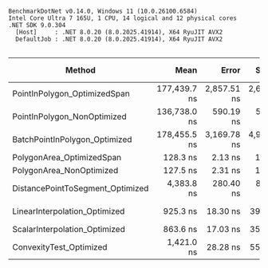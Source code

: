 ```

BenchmarkDotNet v0.14.0, Windows 11 (10.0.26100.6584)
Intel Core Ultra 7 165U, 1 CPU, 14 logical and 12 physical cores
.NET SDK 9.0.304
  [Host]     : .NET 8.0.20 (8.0.2025.41914), X64 RyuJIT AVX2
  DefaultJob : .NET 8.0.20 (8.0.2025.41914), X64 RyuJIT AVX2


```
| Method                           | Mean         | Error       | StdDev      | Median       | Min          | Max          | Ratio | RatioSD | Gen0   | Allocated | Alloc Ratio |
|--------------------------------- |-------------:|------------:|------------:|-------------:|-------------:|-------------:|------:|--------:|-------:|----------:|------------:|
| PointInPolygon_OptimizedSpan     | 177,439.7 ns | 2,857.51 ns | 2,672.92 ns | 176,684.8 ns | 174,731.4 ns | 183,151.6 ns | 1.000 |    0.02 |      - |         - |          NA |
| PointInPolygon_NonOptimized      | 136,738.0 ns |   590.19 ns |   523.19 ns | 136,780.0 ns | 135,508.7 ns | 137,478.7 ns | 0.771 |    0.01 |      - |         - |          NA |
| BatchPointInPolygon_Optimized    | 178,455.5 ns | 3,169.78 ns | 4,934.96 ns | 176,738.4 ns | 173,192.3 ns | 192,918.7 ns | 1.006 |    0.03 |      - |    1024 B |          NA |
| PolygonArea_OptimizedSpan        |     128.3 ns |     2.13 ns |     1.99 ns |     127.8 ns |     125.8 ns |     132.0 ns | 0.001 |    0.00 |      - |         - |          NA |
| PolygonArea_NonOptimized         |     127.5 ns |     2.31 ns |     1.81 ns |     127.0 ns |     125.3 ns |     131.9 ns | 0.001 |    0.00 |      - |         - |          NA |
| DistancePointToSegment_Optimized |   4,383.8 ns |   280.40 ns |   826.77 ns |   4,176.8 ns |   2,865.8 ns |   6,400.0 ns | 0.025 |    0.00 |      - |         - |          NA |
| LinearInterpolation_Optimized    |     925.3 ns |    18.30 ns |    39.39 ns |     908.7 ns |     883.2 ns |   1,040.9 ns | 0.005 |    0.00 |      - |         - |          NA |
| ScalarInterpolation_Optimized    |     863.6 ns |    17.03 ns |    35.17 ns |     847.2 ns |     829.5 ns |     960.6 ns | 0.005 |    0.00 |      - |         - |          NA |
| ConvexityTest_Optimized          |   1,421.0 ns |    28.28 ns |    55.16 ns |   1,401.3 ns |   1,369.3 ns |   1,587.5 ns | 0.008 |    0.00 | 0.0439 |     280 B |          NA |
